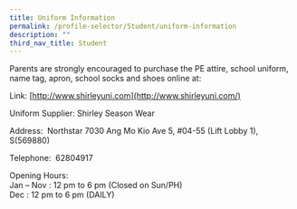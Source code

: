 ```yaml
---
title: Uniform Information
permalink: /profile-selector/Student/uniform-information
description: ""
third_nav_title: Student
---
```

Parents are strongly encouraged to purchase the PE attire, school uniform, name tag, apron, school socks and shoes online at:

Link: [http://www.shirleyuni.com](http://www.shirleyuni.com/)

Uniform Supplier: Shirley Season Wear

Address:  Northstar 7030 Ang Mo Kio Ave 5, #04-55 (Lift Lobby 1), S(569880)

Telephone:  62804917

Opening Hours:        
Jan – Nov : 12 pm to 6 pm (Closed on Sun/PH)   
Dec : 12 pm to 6 pm (DAILY)
